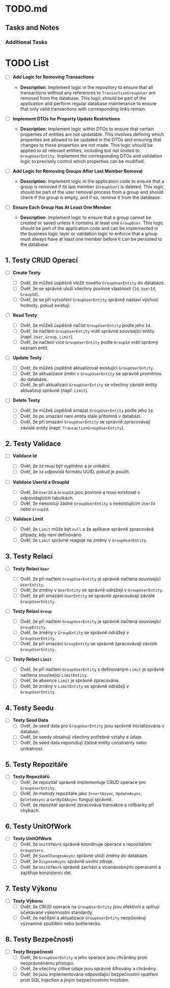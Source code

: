 # TODO.md

## Tasks and Notes

### Additional Tasks

# TODO List

- [ ] **Add Logic for Removing Transactions**

  - **Description**: Implement logic in the repository to ensure that all transactions without any references to `TransactionGroupUser` are removed from the database. This logic should be part of the application and perform regular database maintenance to ensure that only valid transactions with corresponding links remain.

- [ ] **Implement DTOs for Property Update Restrictions**

  - **Description**: Implement logic within DTOs to ensure that certain properties of entities are not updatable. This involves defining which properties are allowed to be updated in the DTOs and ensuring that changes to these properties are not made. This logic should be applied to all relevant entities, including but not limited to `GroupUserEntity`. Implement the corresponding DTOs and validation logic to precisely control which properties can be modified.

- [ ] **Add Logic for Removing Groups After Last Member Removal**

  - **Description**: Implement logic in the application code to ensure that a group is removed if its last member (`GroupUser`) is deleted. This logic should be part of the user removal process from a group and should check if the group is empty, and if so, remove it from the database.

- [ ] **Ensure Each Group Has At Least One Member**

  - **Description**: Implement logic to ensure that a group cannot be created or saved unless it contains at least one `GroupUser`. This logic should be part of the application code and can be implemented in the business logic layer or validation logic to enforce that a group must always have at least one member before it can be persisted to the database.

## 1. Testy CRUD Operací

- [ ] **Create Testy**

  - [ ] Ověř, že můžeš úspěšně vložit nového `GroupUserEntity` do databáze.
  - [ ] Ověř, že se správně uloží všechny povinné vlastnosti (`Id`, `UserId`, `GroupId`).
  - [ ] Ověř, že se při vytvoření `GroupUserEntity` správně nastaví výchozí hodnoty, pokud existují.

- [ ] **Read Testy**

  - [ ] Ověř, že můžeš úspěšně načíst `GroupUserEntity` podle jeho `Id`.
  - [ ] Ověř, že načtení `GroupUserEntity` vrátí správné související entity (např. `User`, `Group`, `Limit`).
  - [ ] Ověř, že načtení více `GroupUserEntity` podle `GroupId` vrátí správný seznam entit.

- [ ] **Update Testy**

  - [ ] Ověř, že můžeš úspěšně aktualizovat existující `GroupUserEntity`.
  - [ ] Ověř, že aktualizace změn v `GroupUserEntity` se správně promítnou do databáze.
  - [ ] Ověř, že při aktualizaci `GroupUserEntity` se všechny závislé entity aktualizují správně (např. `Limit`).

- [ ] **Delete Testy**
  - [ ] Ověř, že můžeš úspěšně smazat `GroupUserEntity` podle jeho `Id`.
  - [ ] Ověř, že po smazání není entita stále přítomná v databázi.
  - [ ] Ověř, že při smazání `GroupUserEntity` se správně zpracovávají závislé entity (např. `TransactionGroupUserEntity`).

## 2. Testy Validace

- [ ] **Validace Id**

  - [ ] Ověř, že `Id` musí být vyplněno a je unikátní.
  - [ ] Ověř, že `Id` odpovídá formátu UUID, pokud je použit.

- [ ] **Validace UserId a GroupId**

  - [ ] Ověř, že `UserId` a `GroupId` jsou povinné a musí existovat v odpovídajících tabulkách.
  - [ ] Ověř, že neexistují žádné `GroupUserEntity` s neexistujícím `UserId` nebo `GroupId`.

- [ ] **Validace Limit**
  - [ ] Ověř, že `Limit` může být `null` a že aplikace správně zpracovává případy, kdy není definováno.
  - [ ] Ověř, že `Limit` správně reaguje na změny v `GroupUserEntity`.

## 3. Testy Relací

- [ ] **Testy Relací `User`**

  - [ ] Ověř, že při načtení `GroupUserEntity` je správně načtena související `UserEntity`.
  - [ ] Ověř, že změny v `UserEntity` se správně odrážejí v `GroupUserEntity`.
  - [ ] Ověř, že při smazání `UserEntity` se správně zpracovávají závislé `GroupUserEntity`.

- [ ] **Testy Relací `Group`**

  - [ ] Ověř, že při načtení `GroupUserEntity` je správně načtena související `GroupEntity`.
  - [ ] Ověř, že změny v `GroupEntity` se správně odrážejí v `GroupUserEntity`.
  - [ ] Ověř, že při smazání `GroupEntity` se správně zpracovávají závislé `GroupUserEntity`.

- [ ] **Testy Relací `Limit`**
  - [ ] Ověř, že při načtení `GroupUserEntity` s definovaným `Limit` je správně načtena související `LimitEntity`.
  - [ ] Ověř, že absence `Limit` je správně zpracována.
  - [ ] Ověř, že změny v `LimitEntity` se správně odrážejí v `GroupUserEntity`.

## 4. Testy Seedu

- [ ] **Testy Seed Data**
  - [ ] Ověř, že seed data pro `GroupUserEntity` jsou správně inicializována v databázi.
  - [ ] Ověř, že seedy obsahují všechny potřebné vztahy a údaje.
  - [ ] Ověř, že seed data neporušují žádné entity constrainty nebo unikátnost.

## 5. Testy Repozitáře

- [ ] **Testy Repozitářů**
  - [ ] Ověř, že repozitář správně implementuje CRUD operace pro `GroupUserEntity`.
  - [ ] Ověř, že metody repozitáře jako `InsertAsync`, `UpdateAsync`, `DeleteAsync` a `GetByIdAsync` fungují správně.
  - [ ] Ověř, že repozitář správně zpracovává transakce a rollbacky při chybách.

## 6. Testy UnitOfWork

- [ ] **Testy UnitOfWork**
  - [ ] Ověř, že `UnitOfWork` správně koordinuje operace s repozitářem `GroupUsers`.
  - [ ] Ověř, že `SaveChangesAsync` správně uloží změny do databáze.
  - [ ] Ověř, že `DisposeAsync` správně uvolní zdroje.
  - [ ] Ověř, že `UnitOfWork` správně zachází s vícenásobnými operacemi a zajišťuje konzistenci dat.

## 7. Testy Výkonu

- [ ] **Testy Výkonu**
  - [ ] Ověř, že CRUD operace na `GroupUserEntity` jsou efektivní a splňují očekávané výkonnostní standardy.
  - [ ] Ověř, že načítání a aktualizace `GroupUserEntity` nezpůsobují významné zpoždění nebo bottlenecks.

## 8. Testy Bezpečnosti

- [ ] **Testy Bezpečnosti**
  - [ ] Ověř, že `GroupUserEntity` a jeho operace jsou chráněny proti neoprávněnému přístupu.
  - [ ] Ověř, že všechny citlivé údaje jsou správně šifrovány a chráněny.
  - [ ] Ověř, že jsou implementována odpovídající bezpečnostní opatření proti SQL Injection a jiným bezpečnostním hrozbám.

